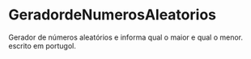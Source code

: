 # GeradordeNumerosAleatorios
 Gerador de números aleatórios e informa qual o maior e qual o menor. escrito em portugol.
